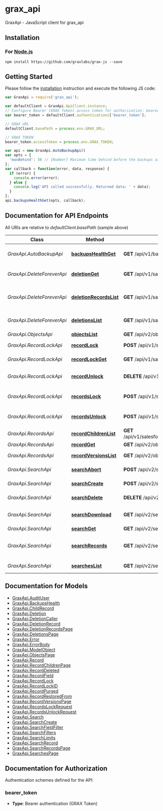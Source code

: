 # grax_api

GraxApi - JavaScript client for grax_api

## Installation

### For [Node.js](https://nodejs.org/)

```shell
npm install https://github.com/graxlabs/grax-js --save
```

## Getting Started

Please follow the [installation](#installation) instruction and execute the following JS code:

```javascript
var GraxApi = require('grax_api');

var defaultClient = GraxApi.ApiClient.instance;
// Configure Bearer (GRAX Token) access token for authorization: bearer_token
var bearer_token = defaultClient.authentications['bearer_token'];

// GRAX URL
defaultClient.basePath = process.env.GRAX_URL;

// GRAX TOKEN
bearer_token.accessToken = process.env.GRAX_TOKEN;

var api = new GraxApi.AutoBackupApi()
var opts = {
  'maxBehind': 56 // {Number} Maximum time behind before the backups are considered unhealthy, in seconds.
};
var callback = function(error, data, response) {
  if (error) {
    console.error(error);
  } else {
    console.log('API called successfully. Returned data: ' + data);
  }
};
api.backupsHealthGet(opts, callback);

```

## Documentation for API Endpoints

All URIs are relative to *defaultClient.basePath* (sample above)

Class | Method | HTTP request | Description
------------ | ------------- | ------------- | -------------
*GraxApi.AutoBackupApi* | [**backupsHealthGet**](docs/AutoBackupApi.md#backupsHealthGet) | **GET** /api/v1/backups/health | Get Auto Backup health
*GraxApi.DeleteForeverApi* | [**deletionGet**](docs/DeleteForeverApi.md#deletionGet) | **GET** /api/v1/salesforce/{orgID}/deletions/{id} | Get Delete Forever deletion
*GraxApi.DeleteForeverApi* | [**deletionRecordsList**](docs/DeleteForeverApi.md#deletionRecordsList) | **GET** /api/v1/salesforce/{orgID}/deletions/{id}/records | List Delete Forever deletion records
*GraxApi.DeleteForeverApi* | [**deletionsList**](docs/DeleteForeverApi.md#deletionsList) | **GET** /api/v1/salesforce/{orgID}/deletions | List Delete Forever deletions
*GraxApi.ObjectsApi* | [**objectsList**](docs/ObjectsApi.md#objectsList) | **GET** /api/v2/objects | List objects
*GraxApi.RecordLockApi* | [**recordLock**](docs/RecordLockApi.md#recordLock) | **POST** /api/v1/salesforce/{orgID}/objects/{object}/records/{id}/lock | Lock single record
*GraxApi.RecordLockApi* | [**recordLockGet**](docs/RecordLockApi.md#recordLockGet) | **GET** /api/v1/salesforce/{orgID}/objects/{object}/records/{id}/lock | Get record lock
*GraxApi.RecordLockApi* | [**recordUnlock**](docs/RecordLockApi.md#recordUnlock) | **DELETE** /api/v1/salesforce/{orgID}/objects/{object}/records/{id}/lock | Unlock single record
*GraxApi.RecordLockApi* | [**recordsLock**](docs/RecordLockApi.md#recordsLock) | **POST** /api/v1/salesforce/{orgID}/objects/{object}/lock | Lock multiple records
*GraxApi.RecordLockApi* | [**recordsUnlock**](docs/RecordLockApi.md#recordsUnlock) | **POST** /api/v1/salesforce/{orgID}/objects/{object}/unlock | Unlock multiple records
*GraxApi.RecordsApi* | [**recordChildrenList**](docs/RecordsApi.md#recordChildrenList) | **GET** /api/v1/salesforce/{orgID}/objects/{object}/records/{id}/versions/{mod}/children | List record children
*GraxApi.RecordsApi* | [**recordGet**](docs/RecordsApi.md#recordGet) | **GET** /api/v2/objects/{object}/records/{id} | Get record
*GraxApi.RecordsApi* | [**recordVersionsList**](docs/RecordsApi.md#recordVersionsList) | **GET** /api/v2/objects/{object}/records/{id}/versions | List record versions
*GraxApi.SearchApi* | [**searchAbort**](docs/SearchApi.md#searchAbort) | **POST** /api/v2/searches/{id}/abort | Abort search
*GraxApi.SearchApi* | [**searchCreate**](docs/SearchApi.md#searchCreate) | **POST** /api/v2/searches | Create search
*GraxApi.SearchApi* | [**searchDelete**](docs/SearchApi.md#searchDelete) | **DELETE** /api/v2/searches/{id} | Delete search
*GraxApi.SearchApi* | [**searchDownload**](docs/SearchApi.md#searchDownload) | **GET** /api/v2/searches/{id}/download | Download search results
*GraxApi.SearchApi* | [**searchGet**](docs/SearchApi.md#searchGet) | **GET** /api/v2/searches/{id} | Get search
*GraxApi.SearchApi* | [**searchRecords**](docs/SearchApi.md#searchRecords) | **GET** /api/v2/searches/{id}/records | Read search result records
*GraxApi.SearchApi* | [**searchesList**](docs/SearchApi.md#searchesList) | **GET** /api/v2/searches | List searches


## Documentation for Models

 - [GraxApi.AuditUser](docs/AuditUser.md)
 - [GraxApi.BackupsHealth](docs/BackupsHealth.md)
 - [GraxApi.ChildRecord](docs/ChildRecord.md)
 - [GraxApi.Deletion](docs/Deletion.md)
 - [GraxApi.DeletionCaller](docs/DeletionCaller.md)
 - [GraxApi.DeletionRecord](docs/DeletionRecord.md)
 - [GraxApi.DeletionRecordsPage](docs/DeletionRecordsPage.md)
 - [GraxApi.DeletionsPage](docs/DeletionsPage.md)
 - [GraxApi.Error](docs/Error.md)
 - [GraxApi.ErrorBody](docs/ErrorBody.md)
 - [GraxApi.ModelObject](docs/ModelObject.md)
 - [GraxApi.ObjectsPage](docs/ObjectsPage.md)
 - [GraxApi.Record](docs/Record.md)
 - [GraxApi.RecordChildrenPage](docs/RecordChildrenPage.md)
 - [GraxApi.RecordDeleted](docs/RecordDeleted.md)
 - [GraxApi.RecordField](docs/RecordField.md)
 - [GraxApi.RecordLock](docs/RecordLock.md)
 - [GraxApi.RecordLockID](docs/RecordLockID.md)
 - [GraxApi.RecordPurged](docs/RecordPurged.md)
 - [GraxApi.RecordRestoredFrom](docs/RecordRestoredFrom.md)
 - [GraxApi.RecordVersionsPage](docs/RecordVersionsPage.md)
 - [GraxApi.RecordsLockRequest](docs/RecordsLockRequest.md)
 - [GraxApi.RecordsUnlockRequest](docs/RecordsUnlockRequest.md)
 - [GraxApi.Search](docs/Search.md)
 - [GraxApi.SearchCreate](docs/SearchCreate.md)
 - [GraxApi.SearchFieldFilter](docs/SearchFieldFilter.md)
 - [GraxApi.SearchFilters](docs/SearchFilters.md)
 - [GraxApi.SearchLimits](docs/SearchLimits.md)
 - [GraxApi.SearchRecord](docs/SearchRecord.md)
 - [GraxApi.SearchRecordsPage](docs/SearchRecordsPage.md)
 - [GraxApi.SearchesPage](docs/SearchesPage.md)


## Documentation for Authorization


Authentication schemes defined for the API:
### bearer_token

- **Type**: Bearer authentication (GRAX Token)

